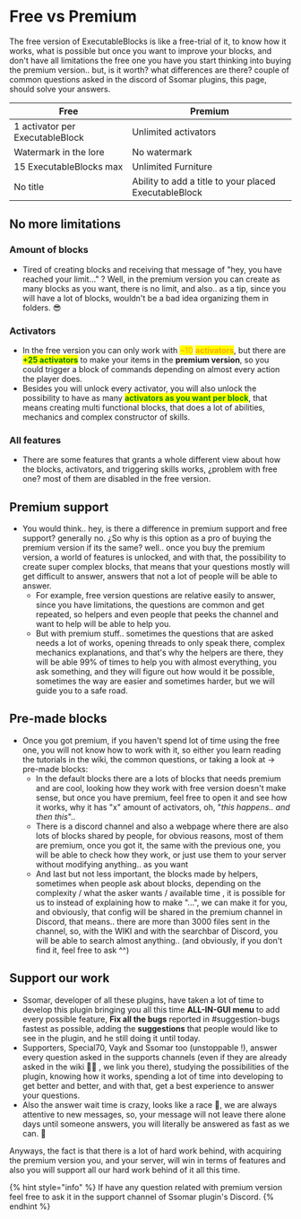 # Free vs Premium

The free version of ExecutableBlocks is like a free-trial of it, to know how it works, what is possible but once you want to improve your blocks, and don't have all limitations the free one you have you start thinking into buying the premium version.. but, is it worth? what differences are there? couple of common questions asked in the discord of Ssomar plugins, this page, should solve your answers.

| Free                            | Premium                                               |
| ------------------------------- | ----------------------------------------------------- |
| 1 activator per ExecutableBlock | Unlimited activators                                  |
| Watermark in the lore           | No watermark                                          |
| 15 ExecutableBlocks max         | Unlimited Furniture                                   |
| No title                        | Ability to add a title to your placed ExecutableBlock |

## No more limitations

### Amount of blocks

* Tired of creating blocks and receiving that message of "hey, you have reached your limit..." ? Well, in the premium version you can create as many blocks as you want, there is no limit, and also.. as a tip, since you will have a lot of blocks, wouldn't be a bad idea organizing them in folders. 😎

### Activators

* In the free version you can only work with <mark style="color:orange;">\~10</mark> <mark style="color:orange;"></mark><mark style="color:orange;">**activators**</mark>, but there are <mark style="color:green;">**+25 activators**</mark> to make your items in the **premium version**, so you could trigger a block of commands depending on almost every action the player does.
* Besides you will unlock every activator, you will also unlock the possibility to have as many <mark style="color:green;">**activators as you want per block**</mark>, that means creating multi functional blocks, that does a lot of abilities, mechanics and complex constructor of skills.

### All features

* There are some features that grants a whole different view about how the blocks, activators, and triggering skills works, ¿problem with free one? most of them are disabled in the free version.

## Premium support

* You would think.. hey, is there a difference in premium support and free support? generally no. ¿So why is this option as a pro of buying the premium version if its the same? well.. once you buy the premium version, a world of features is unlocked, and with that, the possibility to create super complex blocks, that means that your questions mostly will get difficult to answer, answers that not a lot of people will be able to answer.
  * For example, free version questions are relative easily to answer, since you have limitations, the questions are common and get repeated, so helpers and even people that peeks the channel and want to help will be able to help you.
  * But with premium stuff.. sometimes the questions that are asked needs a lot of works, opening threads to only speak there, complex mechanics explanations, and that's why the helpers are there, they will be able 99% of times to help you with almost everything, you ask something, and they will figure out how would it be possible, sometimes the way are easier and sometimes harder, but we will guide you to a safe road.

## Pre-made blocks

* Once you got premium, if you haven't spend lot of time using the free one, you will not know how to work with it, so either you learn reading the tutorials in the wiki, the common questions, or taking a look at -> pre-made blocks:
  * In the default blocks there are a lots of blocks that needs premium and are cool, looking how they work with free version doesn't make sense, but once you have premium, feel free to open it and see how it works, why it has "x" amount of activators, oh, "_this happens.. and then this_"..
  * There is a discord channel and also a webpage where there are also lots of blocks shared by people, for obvious reasons, most of them are premium, once you got it, the same with the previous one, you will be able to check how they work, or just use them to your server without modifying anything.. as you want
  * And last but not less important, the blocks made by helpers, sometimes when people ask about blocks, depending on the complexity / what the asker wants / available time , it is possible for us to instead of explaining how to make "...", we can make it for you, and obviously, that config will be shared in the premium channel in Discord, that means.. there are more than 3000 files sent in the channel, so, with the WIKI and with the searchbar of Discord, you will be able to search almost anything.. (and obviously, if you don't find it, feel free to ask ^^)

## Support our work

* Ssomar, developer of all these plugins, have taken a lot of time to develop this plugin bringing you all this time **ALL-IN-GUI menu** to add every possible feature, **Fix all the bugs** reported in #suggestion-bugs fastest as possible, adding the **suggestions** that people would like to see in the plugin, and he still doing it until today.
* Supporters, Special70, Vayk and Ssomar too (unstoppable !), answer every question asked in the supports channels (even if they are already asked in the wiki 🤨🤨 , we link you there), studying the possibilities of the plugin, knowing how it works, spending a lot of time into developing to get better and better, and with that, get a best experience to answer your questions.
* Also the answer wait time is crazy, looks like a race 🚗, we are always attentive to new messages, so, your message will not leave there alone days until someone answers, you will literally be answered as fast as we can. 💪

Anyways, the fact is that there is a lot of hard work behind, with acquiring the premium version you, and your server, will win in terms of features and also you will support all our hard work behind of it all this time.

{% hint style="info" %}
If have any question related with premium version feel free to ask it in the support channel of Ssomar plugin's Discord.
{% endhint %}

